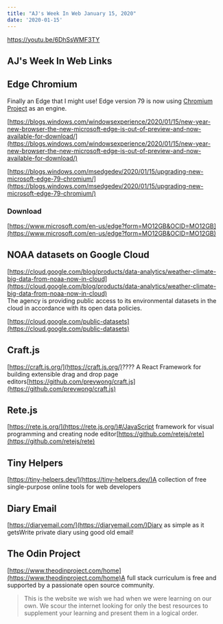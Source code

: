 ```yaml
---
title: "AJ's Week In Web January 15, 2020"
date: '2020-01-15'
---
```


https://youtu.be/6DhSsWMF3TY

## AJ's Week In Web Links

## Edge Chromium[](https://codingcat.dev/blog/aj-s-week-in-web-january-15-2020#edge-chromium)

Finally an Edge that I might use! Edge version 79 is now using [Chromium Project](https://www.chromium.org/Home) as an engine.

[](https://blogs.windows.com/windowsexperience/2020/01/15/new-year-new-browser-the-new-microsoft-edge-is-out-of-preview-and-now-available-for-download/)[https://blogs.windows.com/windowsexperience/2020/01/15/new-year-new-browser-the-new-microsoft-edge-is-out-of-preview-and-now-available-for-download/](https://blogs.windows.com/windowsexperience/2020/01/15/new-year-new-browser-the-new-microsoft-edge-is-out-of-preview-and-now-available-for-download/)

[](https://blogs.windows.com/msedgedev/2020/01/15/upgrading-new-microsoft-edge-79-chromium/)[https://blogs.windows.com/msedgedev/2020/01/15/upgrading-new-microsoft-edge-79-chromium/](https://blogs.windows.com/msedgedev/2020/01/15/upgrading-new-microsoft-edge-79-chromium/)

### Download[](https://codingcat.dev/blog/aj-s-week-in-web-january-15-2020#download)

[](https://www.microsoft.com/en-us/edge?form=MO12GB&OCID=MO12GB)[https://www.microsoft.com/en-us/edge?form=MO12GB&OCID=MO12GB](https://www.microsoft.com/en-us/edge?form=MO12GB&OCID=MO12GB)

## NOAA datasets on Google Cloud[](https://codingcat.dev/blog/aj-s-week-in-web-january-15-2020#noaa-datasets-on-google-cloud)

[](https://cloud.google.com/blog/products/data-analytics/weather-climate-big-data-from-noaa-now-in-cloud)[https://cloud.google.com/blog/products/data-analytics/weather-climate-big-data-from-noaa-now-in-cloud](https://cloud.google.com/blog/products/data-analytics/weather-climate-big-data-from-noaa-now-in-cloud)  
The agency is providing public access to its environmental datasets in the cloud in accordance with its open data policies.

[](https://cloud.google.com/public-datasets)[https://cloud.google.com/public-datasets](https://cloud.google.com/public-datasets)

## Craft.js[](https://codingcat.dev/blog/aj-s-week-in-web-january-15-2020#craftjs)

[](https://craft.js.org/)[https://craft.js.org/](https://craft.js.org/)???? A React Framework for building extensible drag and drop page editors[](https://github.com/prevwong/craft.js)[https://github.com/prevwong/craft.js](https://github.com/prevwong/craft.js)

## Rete.js[](https://codingcat.dev/blog/aj-s-week-in-web-january-15-2020#retejs)

[](https://rete.js.org/#/)[https://rete.js.org/](https://rete.js.org/)#/JavaScript framework for visual programming and creating node editor[](https://github.com/retejs/rete)[https://github.com/retejs/rete](https://github.com/retejs/rete)

## Tiny Helpers[](https://codingcat.dev/blog/aj-s-week-in-web-january-15-2020#tiny-helpers)

[](https://tiny-helpers.dev/)[https://tiny-helpers.dev/](https://tiny-helpers.dev/)A collection of free single-purpose online tools for web developers

## Diary Email[](https://codingcat.dev/blog/aj-s-week-in-web-january-15-2020#diary-email)

[](https://diaryemail.com/)[https://diaryemail.com/](https://diaryemail.com/)Diary as simple as it getsWrite private diary using good old email!

## The Odin Project[](https://codingcat.dev/blog/aj-s-week-in-web-january-15-2020#the-odin-project)

[](https://www.theodinproject.com/home)[https://www.theodinproject.com/home](https://www.theodinproject.com/home)A full stack curriculum is free and supported by a passionate open source community.

> This is the website we wish we had when we were learning on our own. We scour the internet looking for only the best resources to supplement your learning and present them in a logical order.
